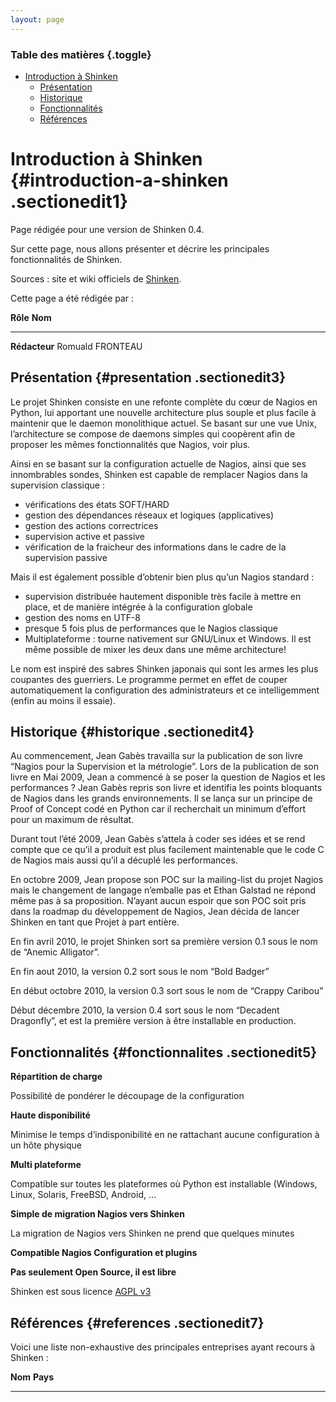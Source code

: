 ```yaml
---
layout: page
---
```


### Table des matières {.toggle}

-   [Introduction à
    Shinken](shinken-introduction.html#introduction-a-shinken)
    -   [Présentation](shinken-introduction.html#presentation)
    -   [Historique](shinken-introduction.html#historique)
    -   [Fonctionnalités](shinken-introduction.html#fonctionnalites)
    -   [Références](shinken-introduction.html#references)

Introduction à Shinken {#introduction-a-shinken .sectionedit1}
======================

Page rédigée pour une version de Shinken 0.4.

Sur cette page, nous allons présenter et décrire les principales
fonctionnalités de Shinken.

Sources : site et wiki officiels de
[Shinken](http://www.shinken-monitoring.org/ "http://www.shinken-monitoring.org/").

Cette page a été rédigée par :

  **Rôle**        **Nom**
  --------------- ------------------
  **Rédacteur**   Romuald FRONTEAU

Présentation {#presentation .sectionedit3}
------------

Le projet Shinken consiste en une refonte complète du cœur de Nagios en
Python, lui apportant une nouvelle architecture plus souple et plus
facile à maintenir que le daemon monolithique actuel. Se basant sur une
vue Unix, l’architecture se compose de daemons simples qui coopèrent
afin de proposer les mêmes fonctionnalités que Nagios, voir plus.

Ainsi en se basant sur la configuration actuelle de Nagios, ainsi que
ses innombrables sondes, Shinken est capable de remplacer Nagios dans la
supervision classique :

-   vérifications des états SOFT/HARD
-   gestion des dépendances réseaux et logiques (applicatives)
-   gestion des actions correctrices
-   supervision active et passive
-   vérification de la fraicheur des informations dans le cadre de la
    supervision passive

Mais il est également possible d’obtenir bien plus qu’un Nagios standard
:

-   supervision distribuée hautement disponible très facile à mettre en
    place, et de manière intégrée à la configuration globale
-   gestion des noms en UTF-8
-   presque 5 fois plus de performances que le Nagios classique
-   Multiplateforme : tourne nativement sur GNU/Linux et Windows. Il est
    même possible de mixer les deux dans une même architecture!

Le nom est inspiré des sabres Shinken japonais qui sont les armes les
plus coupantes des guerriers. Le programme permet en effet de couper
automatiquement la configuration des administrateurs et ce
intelligemment (enfin au moins il essaie).

Historique {#historique .sectionedit4}
----------

Au commencement, Jean Gabès travailla sur la publication de son livre
“Nagios pour la Supervision et la métrologie”. Lors de la publication de
son livre en Mai 2009, Jean a commencé à se poser la question de Nagios
et les performances ? Jean Gabès repris son livre et identifia les
points bloquants de Nagios dans les grands environnements. Il se lança
sur un principe de Proof of Concept codé en Python car il recherchait un
minimum d’effort pour un maximum de résultat.

Durant tout l’été 2009, Jean Gabès s’attela à coder ses idées et se rend
compte que ce qu’il a produit est plus facilement maintenable que le
code C de Nagios mais aussi qu’il a décuplé les performances.

En octobre 2009, Jean propose son POC sur la mailing-list du projet
Nagios mais le changement de langage n’emballe pas et Ethan Galstad ne
répond même pas à sa proposition. N’ayant aucun espoir que son POC soit
pris dans la roadmap du développement de Nagios, Jean décida de lancer
Shinken en tant que Projet à part entière.

En fin avril 2010, le projet Shinken sort sa première version 0.1 sous
le nom de “Anemic Alligator”.

En fin aout 2010, la version 0.2 sort sous le nom “Bold Badger”

En début octobre 2010, la version 0.3 sort sous le nom de “Crappy
Caribou”

Début décembre 2010, la version 0.4 sort sous le nom “Decadent
Dragonfly”, et est la première version à être installable en production.

Fonctionnalités {#fonctionnalites .sectionedit5}
---------------

**Répartition de charge**

Possibilité de pondérer le découpage de la configuration

**Haute disponibilité**

Minimise le temps d’indisponibilité en ne rattachant aucune
configuration à un hôte physique

**Multi plateforme**

Compatible sur toutes les plateformes où Python est installable
(Windows, Linux, Solaris, FreeBSD, Android, …

**Simple de migration Nagios vers Shinken**

La migration de Nagios vers Shinken ne prend que quelques minutes

**Compatible Nagios Configuration et plugins**

**Pas seulement Open Source, il est libre**

Shinken est sous licence [AGPL
v3](http://www.gnu.org/licenses/agpl.html "http://www.gnu.org/licenses/agpl.html")

Références {#references .sectionedit7}
----------

Voici une liste non-exhaustive des principales entreprises ayant recours
à Shinken :

  **Nom**   **Pays**
  --------- ----------
            


